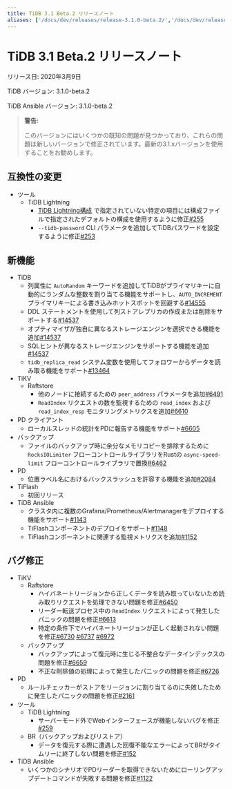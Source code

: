 ```yaml
---
title: TiDB 3.1 Beta.2 リリースノート
aliases: ['/docs/dev/releases/release-3.1.0-beta.2/','/docs/dev/releases/3.1.0-beta.2/']
---
```


# TiDB 3.1 Beta.2 リリースノート

リリース日: 2020年3月9日

TiDB バージョン: 3.1.0-beta.2

TiDB Ansible バージョン: 3.1.0-beta.2

> **警告:**
>
> このバージョンにはいくつかの既知の問題が見つかっており、これらの問題は新しいバージョンで修正されています。最新の3.1.xバージョンを使用することをお勧めします。

## 互換性の変更

+ ツール
    - TiDB Lightning
        - [TiDB Lightning構成](/tidb-lightning/tidb-lightning-configuration.md) で指定されていない特定の項目には構成ファイルで指定されたデフォルトの構成を使用するように修正[#255](https://github.com/pingcap/tidb-lightning/pull/255)
        - `--tidb-password` CLI パラメータを追加してTiDBパスワードを設定するように修正[#253](https://github.com/pingcap/tidb-lightning/pull/253)

## 新機能

+ TiDB
    - 列属性に `AutoRandom` キーワードを追加してTiDBがプライマリキーに自動的にランダムな整数を割り当てる機能をサポートし、`AUTO_INCREMENT` プライマリキーによる書き込みホットスポットを回避する[#14555](https://github.com/pingcap/tidb/pull/14555)
    - DDL ステートメントを使用して列ストアレプリカの作成または削除をサポートする[#14537](https://github.com/pingcap/tidb/pull/14537)
    - オプティマイザが独自に異なるストレージエンジンを選択できる機能を追加[#14537](https://github.com/pingcap/tidb/pull/14537)
    - SQLヒントが異なるストレージエンジンをサポートする機能を追加[#14537](https://github.com/pingcap/tidb/pull/14537)
    - `tidb_replica_read` システム変数を使用してフォロワーからデータを読み取る機能をサポート[#13464](https://github.com/pingcap/tidb/pull/13464)
+ TiKV
    - Raftstore
        - 他のノードに接続するための `peer_address` パラメータを追加[#6491](https://github.com/tikv/tikv/pull/6491)
        - `ReadIndex` リクエストの数を監視するための `read_index` および `read_index_resp` モニタリングメトリクスを追加[#6610](https://github.com/tikv/tikv/pull/6610)
+ PD クライアント
    - ローカルスレッドの統計をPDに報告する機能をサポート[#6605](https://github.com/tikv/tikv/pull/6605)
+ バックアップ
    - ファイルのバックアップ時に余分なメモリコピーを排除するために `RocksIOLimiter` フローコントロールライブラリをRustの `async-speed-limit` フローコントロールライブラリで置換[#6462](https://github.com/tikv/tikv/pull/6462)
+ PD
    - 位置ラベル名におけるバックスラッシュを許容する機能を追加[#2084](https://github.com/pingcap/pd/pull/2084)
+ TiFlash
    - 初回リリース
+ TiDB Ansible
    - クラスタ内に複数のGrafana/Prometheus/Alertmanagerをデプロイする機能をサポート[#1143](https://github.com/pingcap/tidb-ansible/pull/1143)
    - TiFlashコンポーネントのデプロイをサポート[#1148](https://github.com/pingcap/tidb-ansible/pull/1148)
    - TiFlashコンポーネントに関連する監視メトリクスを追加[#1152](https://github.com/pingcap/tidb-ansible/pull/1152)

## バグ修正

+ TiKV
    - Raftstore
        - ハイバネートリージョンから正しくデータを読み取っていないため読み取りリクエストを処理できない問題を修正[#6450](https://github.com/tikv/tikv/pull/6450)
        - リーダー転送プロセス中の `ReadIndex` リクエストによって発生したパニックの問題を修正[#6613](https://github.com/tikv/tikv/pull/6613)
        - 特定の条件下でハイバネートリージョンが正しく起動されない問題を修正[#6730](https://github.com/tikv/tikv/pull/6730) [#6737](https://github.com/tikv/tikv/pull/6737) [#6972](https://github.com/tikv/tikv/pull/6972)
    - バックアップ
        - バックアップによって復元時に生じる不整合なデータインデックスの問題を修正[#6659](https://github.com/tikv/tikv/pull/6659)
        - 不正な削除値の処理によって発生したパニックの問題を修正[#6726](https://github.com/tikv/tikv/pull/6726)
+ PD
    - ルールチェッカーがストアをリージョンに割り当てるのに失敗したために発生したパニックの問題を修正[#2161](https://github.com/pingcap/pd/pull/2161)
+ ツール
    - TiDB Lightning
        - サーバーモード外でWebインターフェースが機能しないバグを修正[#259](https://github.com/pingcap/tidb-lightning/pull/259)
    - BR（バックアップおよびリストア）
        - データを復元する際に遭遇した回復不能なエラーによってBRがタイムリーに終了しない問題を修正[#152](https://github.com/pingcap/br/pull/152)
+ TiDB Ansible
    - いくつかのシナリオでPDリーダーを取得できないためにローリングアップデートコマンドが失敗する問題を修正[#1122](https://github.com/pingcap/tidb-ansible/pull/1122)